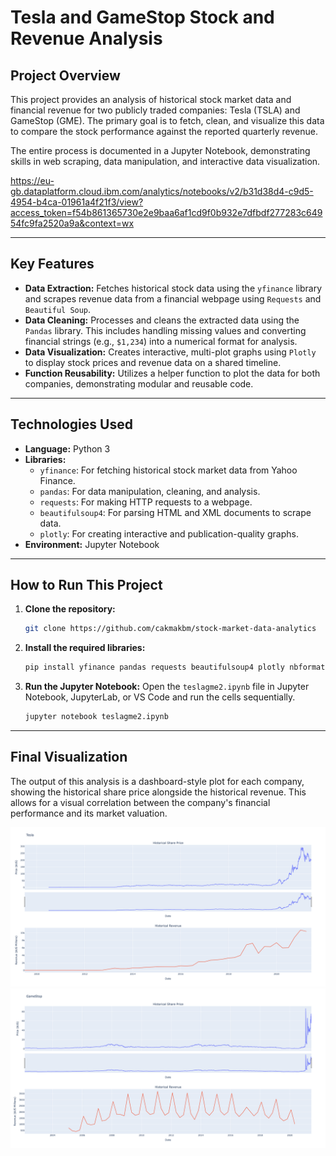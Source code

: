 # Tesla and GameStop Stock and Revenue Analysis

## Project Overview

This project provides an analysis of historical stock market data and financial revenue for two publicly traded companies: Tesla (TSLA) and GameStop (GME). The primary goal is to fetch, clean, and visualize this data to compare the stock performance against the reported quarterly revenue.

The entire process is documented in a Jupyter Notebook, demonstrating skills in web scraping, data manipulation, and interactive data visualization.

https://eu-gb.dataplatform.cloud.ibm.com/analytics/notebooks/v2/b31d38d4-c9d5-4954-b4ca-01961a4f21f3/view?access_token=f54b861365730e2e9baa6af1cd9f0b932e7dfbdf277283c64954fc9fa2520a9a&context=wx

---

## Key Features

- **Data Extraction:** Fetches historical stock data using the `yfinance` library and scrapes revenue data from a financial webpage using `Requests` and `Beautiful Soup`.
- **Data Cleaning:** Processes and cleans the extracted data using the `Pandas` library. This includes handling missing values and converting financial strings (e.g., `$1,234`) into a numerical format for analysis.
- **Data Visualization:** Creates interactive, multi-plot graphs using `Plotly` to display stock prices and revenue data on a shared timeline.
- **Function Reusability:** Utilizes a helper function to plot the data for both companies, demonstrating modular and reusable code.

---

## Technologies Used

- **Language:** Python 3
- **Libraries:**
  - `yfinance`: For fetching historical stock market data from Yahoo Finance.
  - `pandas`: For data manipulation, cleaning, and analysis.
  - `requests`: For making HTTP requests to a webpage.
  - `beautifulsoup4`: For parsing HTML and XML documents to scrape data.
  - `plotly`: For creating interactive and publication-quality graphs.
- **Environment:** Jupyter Notebook

---

## How to Run This Project

1.  **Clone the repository:**
    ```bash
    git clone https://github.com/cakmakbm/stock-market-data-analytics
    ```

2.  **Install the required libraries:**
    ```bash
    pip install yfinance pandas requests beautifulsoup4 plotly nbformat
    ```

3.  **Run the Jupyter Notebook:**
    Open the `teslagme2.ipynb` file in Jupyter Notebook, JupyterLab, or VS Code and run the cells sequentially.

    ```bash
    jupyter notebook teslagme2.ipynb
    ```

---

## Final Visualization

The output of this analysis is a dashboard-style plot for each company, showing the historical share price alongside the historical revenue. This allows for a visual correlation between the company's financial performance and its market valuation.



![Price vs Financials - Plot 1](newplot1.png)
![Price vs Financials - Plot 2](newplot2.png)
